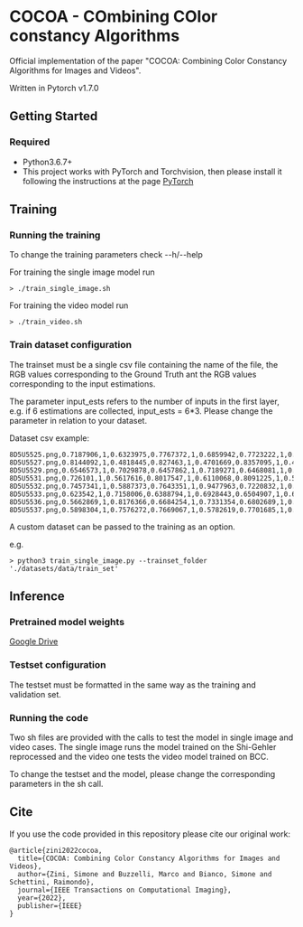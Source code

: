 # COCOA - COmbining COlor constancy Algorithms

Official implementation of the paper "COCOA: Combining Color Constancy Algorithms for Images and Videos".

Written in Pytorch v1.7.0

## Getting Started

### Required

 - Python3.6.7+
 - This project works with PyTorch and Torchvision, then please install it following the instructions at the page [PyTorch](http://pytorch.org/)

## Training

### Running the training

To change the training parameters check --h/--help

For training the single image model run
```
> ./train_single_image.sh

```

For training the video model run
```
> ./train_video.sh

```


### Train dataset configuration

The trainset must be a single csv file containing the name of the file,
the RGB values corresponding to the Ground Truth ant the RGB values corresponding to the input estimations.

The parameter input_ests refers to the number of inputs in the first layer, e.g.
if 6 estimations are collected, input_ests = 6\*3. Please change the parameter in
relation to your dataset.

Dataset csv example:
```
8D5U5525.png,0.7187906,1,0.6323975,0.7767372,1,0.6859942,0.7723222,1,0.5876065,0.7480156,1,0.6133124
8D5U5527.png,0.8144092,1,0.4818445,0.827463,1,0.4701669,0.8357095,1,0.4771664,0.8131861,1,0.4757451
8D5U5529.png,0.6546573,1,0.7029878,0.6457862,1,0.7189271,0.6468081,1,0.7245924,0.6751357,1,0.6947643
8D5U5531.png,0.726101,1,0.5617616,0.8017547,1,0.6110068,0.8091225,1,0.535962,0.7881969,1,0.5344098
8D5U5532.png,0.7457341,1,0.5887373,0.7643351,1,0.9477963,0.7220832,1,0.8587372,0.7570649,1,0.9033304
8D5U5533.png,0.623542,1,0.7158006,0.6388794,1,0.6928443,0.6504907,1,0.6988658,0.6871067,1,0.6601636
8D5U5536.png,0.5662869,1,0.8176366,0.6684254,1,0.7331354,0.6802689,1,0.717933,0.6432516,1,0.7385637
8D5U5537.png,0.5898304,1,0.7576272,0.7669067,1,0.5782619,0.7701685,1,0.4708538,0.7467304,1,0.5203703

```

A custom dataset can be passed to the training as an option.

e.g.

```
> python3 train_single_image.py --trainset_folder './datasets/data/train_set'
```


## Inference

### Pretrained model weights

[Google Drive](https://drive.google.com/drive/folders/1e5wqGLlHSPri72SpBVsMWwIrz4nDYn-C?usp=sharing)

### Testset configuration

The testset must be formatted in the same way as the training and validation set.

### Running the code

Two sh files are provided with the calls to test the model in single image and video cases.
The single image runs the model trained on the Shi-Gehler reprocessed and the video one 
tests the video model trained on BCC.

To change the testset and the model, please change the corresponding parameters in the sh call.

## Cite

If you use the code provided in this repository please cite our original work:
```
@article{zini2022cocoa,
  title={COCOA: Combining Color Constancy Algorithms for Images and Videos},
  author={Zini, Simone and Buzzelli, Marco and Bianco, Simone and Schettini, Raimondo},
  journal={IEEE Transactions on Computational Imaging},
  year={2022},
  publisher={IEEE}
}
```
